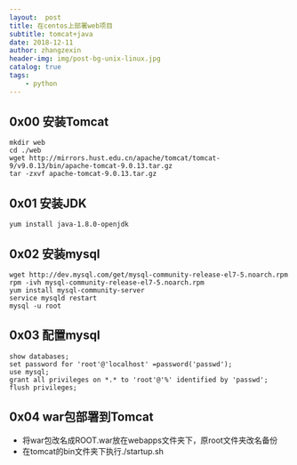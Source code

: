 ```yaml
---
layout:  post
title: 在centos上部署web项目
subtitle: tomcat+java
date: 2018-12-11
author: zhangzexin
header-img: img/post-bg-unix-linux.jpg
catalog: true
tags:
    - python
---
```


## 0x00 安装Tomcat
```
mkdir web
cd ./web
wget http://mirrors.hust.edu.cn/apache/tomcat/tomcat-9/v9.0.13/bin/apache-tomcat-9.0.13.tar.gz
tar -zxvf apache-tomcat-9.0.13.tar.gz
```
## 0x01 安装JDK
```
yum install java-1.8.0-openjdk
```
## 0x02 安装mysql
```
wget http://dev.mysql.com/get/mysql-community-release-el7-5.noarch.rpm
rpm -ivh mysql-community-release-el7-5.noarch.rpm
yum install mysql-community-server
service mysqld restart
mysql -u root
```
## 0x03 配置mysql
```
show databases;
set password for 'root'@'localhost' =password('passwd');
use mysql;
grant all privileges on *.* to 'root'@'%' identified by 'passwd';
flush privileges;
```
## 0x04 war包部署到Tomcat
- 将war包改名成ROOT.war放在webapps文件夹下，原root文件夹改名备份
- 在tomcat的bin文件夹下执行./startup.sh
